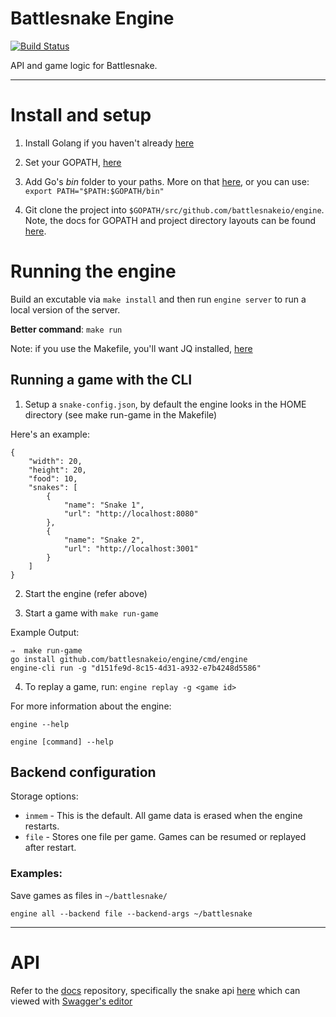# Battlesnake Engine

[![Build Status](https://travis-ci.com/battlesnakeio/engine.svg?branch=master)](https://travis-ci.com/battlesnakeio/engine)

API and game logic for Battlesnake.

---

# Install and setup

1. Install Golang if you haven't already [here](https://golang.org/doc/install)

2. Set your GOPATH, [here](https://github.com/golang/go/wiki/SettingGOPATH)

3. Add Go's _bin_ folder to your paths. More on that [here](https://golang.org/doc/code.html#GOPATH), or you can use:
`export PATH="$PATH:$GOPATH/bin"`

4. Git clone the project into `$GOPATH/src/github.com/battlesnakeio/engine`. Note, the docs for GOPATH and project directory layouts can be found [here](https://github.com/golang/go/wiki/SettingGOPATH).

# Running the engine

Build an excutable via `make install` and then run `engine server` to run a local version of the server.

**Better command**: `make run`

Note: if you use the Makefile, you'll want JQ installed, [here](https://stedolan.github.io/jq/download/)

## Running a game with the CLI

1. Setup a `snake-config.json`, by default the engine looks in the HOME directory (see make run-game in the Makefile)

Here's an example:

```
{
    "width": 20,
    "height": 20,
    "food": 10,
    "snakes": [
        {
            "name": "Snake 1",
            "url": "http://localhost:8080"
        },
        {
            "name": "Snake 2",
            "url": "http://localhost:3001"
        }
    ]
}
```

2. Start the engine (refer above)

3. Start a game with `make run-game`

Example Output:
```
⇒  make run-game
go install github.com/battlesnakeio/engine/cmd/engine
engine-cli run -g "d151fe9d-8c15-4d31-a932-e7b4248d5586"
```

4. To replay a game, run: `engine replay -g <game id>`


For more information about the engine:

`engine --help`

`engine [command] --help`

## Backend configuration

Storage options:

* `inmem` - This is the default. All game data is erased when the engine restarts.
* `file` - Stores one file per game. Games can be resumed or replayed after restart.

### Examples:

Save games as files in `~/battlesnake/`

```engine all --backend file --backend-args ~/battlesnake```

---

# API

Refer to the [docs](https://github.com/battlesnakeio/docs) repository, specifically the snake api [here](https://github.com/battlesnakeio/docs/blob/master/apis/snake/spec.yaml) which can viewed with [Swagger's editor](https://swagger.io/swagger-editor/)